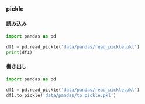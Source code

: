 ### pickle

#### 読み込み

```py
import pandas as pd

df1 = pd.read_pickle('data/pandas/read_pickle.pkl')
print(df1)
```

#### 書き出し

```py
import pandas as pd

df1 = pd.read_pickle('data/pandas/read_pickle.pkl')
df1.to_pickle('data/pandas/to_pickle.pkl')
```
